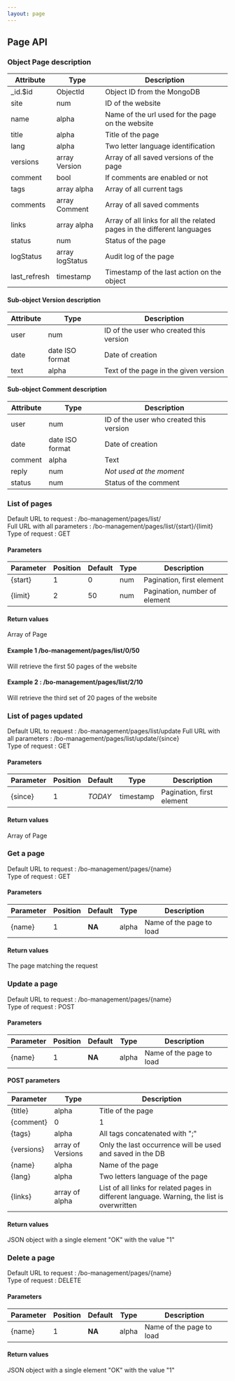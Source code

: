 ```yaml
---
layout: page
---
```


## Page API

### Object Page description <a id="object"></a>

| Attribute     | Type              | Description |
|---------------|-------------------|-------------|
| _id.$id       | ObjectId          | Object ID from the MongoDB |
| site          | num               | ID of the website |
| name          | alpha             | Name of the url used for the page on the website |
| title         | alpha             | Title of the page |
| lang          | alpha             | Two letter language identification |
| versions      | array Version     | Array of all saved versions of the page |
| comment       | bool              | If comments are enabled or not |
| tags          | array alpha       | Array of all current tags |
| comments      | array Comment     | Array of all saved comments |
| links         | array alpha       | Array of all links for all the related pages in the different languages |
| status        | num               | Status of the page |
| logStatus     | array logStatus   | Audit log of the page |
| last_refresh  | timestamp         | Timestamp of the last action on the object | 

#### Sub-object Version description <a id="version"></a>
 
| Attribute     | Type              | Description |
|---------------|-------------------|-------------|
| user          | num               | ID of the user who created this version |
| date          | date ISO format   | Date of creation |
| text          | alpha             | Text of the page in the given version | 

#### Sub-object Comment description <a id="comment"></a>
 
| Attribute     | Type              | Description |
|---------------|-------------------|-------------|
| user          | num               | ID of the user who created this version |
| date          | date ISO format   | Date of creation |
| comment       | alpha             | Text |
| reply         | num               | *Not used at the moment* |
| status        | num               | Status of the comment |


### List of pages <a id="list"></a>

Default URL to request : /bo-management/pages/list/  
Full URL with all parameters : /bo-management/pages/list/{start}/{limit}   
Type of request : GET

#### Parameters 

| Parameter | Position | Default | Type | Description |
|-----------|----------|---------|------|-------------|
| {start}   | 1        | 0       | num  | Pagination, first element |
| {limit}   | 2        | 50      | num  | Pagination, number of element |

#### Return values

Array of Page

#### Example 1 /bo-management/pages/list/0/50

Will retrieve the first 50 pages of the website

#### Example 2 : /bo-management/pages/list/2/10

Will retrieve the third set of 20 pages of the website


### List of pages updated <a id="list-update"></a>

Default URL to request : /bo-management/pages/list/update 
Full URL with all parameters : /bo-management/pages/list/update/{since}   
Type of request : GET

#### Parameters 

| Parameter | Position | Default | Type      | Description |
|-----------|----------|---------|-----------|-------------|
| {since}   | 1        | *TODAY* | timestamp | Pagination, first element |

#### Return values

Array of Page



### Get a page <a id="get"></a>

Default URL to request : /bo-management/pages/{name}     
Type of request : GET

#### Parameters 

| Parameter | Position | Default | Type   | Description |
|-----------|----------|---------|--------|-------------|
| {name}    | 1        | **NA**  | alpha  | Name of the page to load |

#### Return values

The page matching the request




### Update a page <a id="update"></a>

Default URL to request : /bo-management/pages/{name}     
Type of request : POST

#### Parameters 

| Parameter | Position | Default | Type   | Description |
|-----------|----------|---------|--------|-------------|
| {name}    | 1        | **NA**  | alpha  | Name of the page to load |

#### POST parameters


| Parameter | Type   | Description |
|-----------|--------|-------------|
| {title}    | alpha  | Title of the page |
| {comment}    | 0|1  | Flag to know if the comments are activated |
| {tags}    | alpha  | All tags concatenated with ";" |
| {versions}   | array of Versions | Only the last occurrence will be used and saved in the DB  |
| {name}   | alpha | Name of the page |
| {lang}   | alpha | Two letters language of the page |
| {links}   | array of alpha | List of all links for related pages in different language. Warning, the list is overwritten |

#### Return values

JSON object with a single element "OK" with the value "1"




### Delete a page <a id="delete"></a>

Default URL to request : /bo-management/pages/{name}     
Type of request : DELETE

#### Parameters 

| Parameter | Position | Default | Type   | Description |
|-----------|----------|---------|--------|-------------|
| {name}    | 1        | **NA**  | alpha  | Name of the page to load |

#### Return values

JSON object with a single element "OK" with the value "1"
